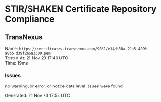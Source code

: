 # STIR/SHAKEN Certificate Repository Compliance

## TransNexus

Name: `https://certificates.transnexus.com/982J/e14dd88a-21a5-4999-a8b5-d39f266a3300.pem`\
Tested At: 21 Nov 23 17:40 UTC\
Time: 19ms

### Issues

no warning, or error, or notice date level issues were found

Generated: 21 Nov 23 17:53 UTC